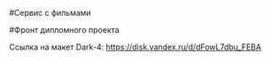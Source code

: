 #Сервис с фильмами

#Фронт дипломного проекта

Ссылка на макет Dark-4: https://disk.yandex.ru/d/dFowL7dbu_FEBA
